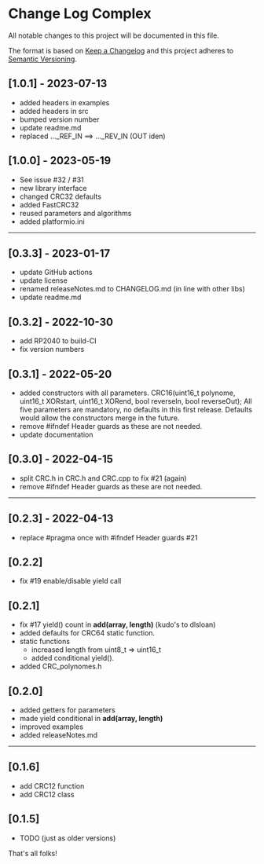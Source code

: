 # Change Log Complex

All notable changes to this project will be documented in this file.

The format is based on [Keep a Changelog](http://keepachangelog.com/)
and this project adheres to [Semantic Versioning](http://semver.org/).


## [1.0.1] - 2023-07-13
- added headers in examples
- added headers in src
- bumped version number
- update readme.md
- replaced ..._REF_IN ==> ..._REV_IN (OUT iden)


## [1.0.0] - 2023-05-19
- See issue #32 / #31
- new library interface
- changed CRC32 defaults
- added FastCRC32
- reused parameters and algorithms
- added platformio.ini

----

## [0.3.3] - 2023-01-17
- update GitHub actions
- update license
- renamed releaseNotes.md to CHANGELOG.md (in line with other libs)
- update readme.md

## [0.3.2] - 2022-10-30
- add RP2040 to build-CI
- fix version numbers

## [0.3.1] - 2022-05-20
- added constructors with all parameters. 
  CRC16(uint16_t polynome, uint16_t XORstart, uint16_t XORend, bool reverseIn, bool reverseOut);
  All five parameters are mandatory, no defaults in this first release. 
  Defaults would allow the constructors merge in the future.
- remove #ifndef Header guards as these are not needed.
- update documentation

## [0.3.0] - 2022-04-15
- split CRC.h in CRC.h and CRC.cpp to fix #21 (again)
- remove #ifndef Header guards as these are not needed.

----

## [0.2.3] - 2022-04-13
- replace #pragma once with #ifndef Header guards  #21

## [0.2.2]
- fix #19 enable/disable yield call

## [0.2.1]
- fix #17 yield() count in **add(array, length)**
  (kudo's to dlsloan)
- added defaults for CRC64 static function.
- static functions
  - increased length from uint8_t => uint16_t
  - added conditional yield().
- added CRC_polynomes.h

## [0.2.0]
- added getters for parameters 
- made yield conditional in **add(array, length)**
- improved examples
- added releaseNotes.md

----

## [0.1.6]
- add CRC12 function
- add CRC12 class

## [0.1.5]
- TODO (just as older versions)

That's all folks!

